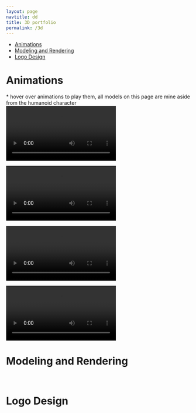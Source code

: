```yaml
---
layout: page
navtitle: dd
title: 3D portfolio
permalink: /3d
---
```


- [Animations](#animations)
- [Modeling and Rendering](#modeling-and-rendering)
- [Logo Design](#logo-design)

# Animations

<div>
<div class= "sub-text">* hover over animations to play them, all models on this page are mine aside from the humanoid character</div>
<video mute loop src="{{ site.url }}{{ site.baseurl }}/assets/vids/mousebot.webm" class="clip" id="small"></video>

<video mute loop src="{{ site.url }}{{ site.baseurl }}/assets/vids/mantis.webm" class="clip" id="small"></video>

<video mute loop src="{{ site.url }}{{ site.baseurl }}/assets/vids/wasp.webm" class="clip" id="small"></video>

<video mute loop src="{{ site.url }}{{ site.baseurl }}/assets/vids/human.webm" class="clip" id="small"></video>

</div>

<script>
    const clip = document.querySelectorAll('.clip');
    for (let i = 0; i < clip.length; i++) {
        clip[i].addEventListener('mouseenter',
        function(e) {
            clip[i].play();
        })
        clip[i].addEventListener('mouseout',
        function(e) {
            clip[i].pause();
        })

        clip[i].addEventListener('touchstart',
        function(e) {
            clip[i].play();
        })
        clip[i].addEventListener('touchend',
        function(e) {
            clip[i].pause();
        })
    }
</script>

# Modeling and Rendering

<img id="big" src="{{ site.url }}{{ site.baseurl }}/assets/imgs/3d/cream.png" alt="">

<img id="big" src="{{ site.url }}{{ site.baseurl }}/assets/imgs/3d/soda.png" alt="">

<img id="big" src="{{ site.url }}{{ site.baseurl }}/assets/imgs/3d/iphone.png" alt="">

# Logo Design

<div>

<img id="small" src="{{ site.url }}{{ site.baseurl }}/assets/imgs/3d/hex.png" alt="">
<img id="small" src="{{ site.url }}{{ site.baseurl }}/assets/imgs/3d/mes.png" alt="">

</div>